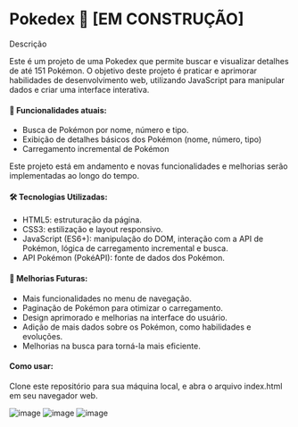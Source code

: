 # Pokedex 👾 [EM CONSTRUÇÃO]

Descrição

Este é um projeto de uma Pokedex que permite buscar e visualizar detalhes de até 151 Pokémon. O objetivo deste projeto é praticar e aprimorar habilidades de desenvolvimento web, utilizando JavaScript para manipular dados e criar uma interface interativa.

#### 🌟 Funcionalidades atuais:
- Busca de Pokémon por nome, número e tipo.
- Exibição de detalhes básicos dos Pokémon (nome, número, tipo)
- Carregamento incremental de Pokémon

Este projeto está em andamento e novas funcionalidades e melhorias serão implementadas ao longo do tempo.

#### 🛠️ Tecnologias Utilizadas:
- HTML5: estruturação da página.
- CSS3: estilização e layout responsivo.
- JavaScript (ES6+): manipulação do DOM, interação com a API de Pokémon, lógica de carregamento incremental e busca.
- API Pokémon (PokéAPI): fonte de dados dos Pokémon.

#### 🚀 Melhorias Futuras:

- Mais funcionalidades no menu de navegação.
- Paginação de Pokémon para otimizar o carregamento.
- Design aprimorado e melhorias na interface do usuário.
- Adição de mais dados sobre os Pokémon, como habilidades e evoluções.
- Melhorias na busca para torná-la mais eficiente.

#### Como usar:

Clone este repositório para sua máquina local, e abra o arquivo index.html em seu navegador web.

![image](https://github.com/user-attachments/assets/1afa8799-3cb3-43cc-8d58-42ac73ef32e7)
![image](https://github.com/user-attachments/assets/724a063f-bc5d-49da-9ba3-074cf26559a0)
![image](https://github.com/user-attachments/assets/12726785-cd82-473e-bcfa-4fcf6a364e6f)

